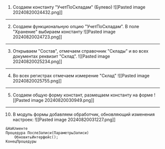
1. Создаем константу "УчетПоСкладам" (Булево)
 ![[Pasted image 20240820024432.png]]
---
2. Создаем функциональную опцию "УчетПоСкладам". В поле "Хранение" выбираем константу
![[Pasted image 20240820024723.png]]
---
3. Открываем "Состав", отмечаем справочник "Склады" и во всех документах реквизит "Склад".
![[Pasted image 20240820025234.png]]
---
4. Во всех регистрах отмечаем измерение "Склад"
![[Pasted image 20240820025755.png]]
---
5. Создаем общую форму констант, размещаем константу на форме
![[Pasted image 20240820030949.png]]
---
10. В модуль формы добавляем обработчик, обновляющий изменения настроек:
![[Pasted image 20240820031227.png]]
```bsl
&НаКлиенте
Процедура ПослеЗаписи(ПараметрыЗаписи)
	ОбновитьИнтерфейс();
КонецПроцедуры
```